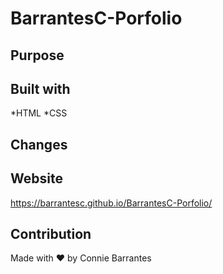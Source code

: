 # BarrantesC-Porfolio

## Purpose

## Built with
*HTML
*CSS

## Changes

## Website
https://barrantesc.github.io/BarrantesC-Porfolio/

## Contribution
Made with ❤️ by Connie Barrantes 